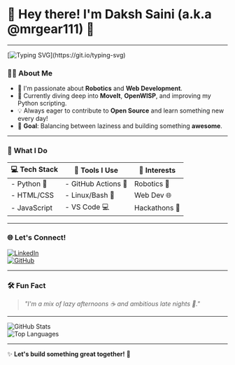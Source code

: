# 👋 Hey there! I'm **Daksh Saini** (a.k.a @mrgear111) 🚀  

---

[![Typing SVG](https://readme-typing-svg.herokuapp.com?font=Fira+Code&size=20&duration=4000&pause=1000&color=36BCF7&width=435&lines=Hey+there!+I'm+Daksh+Saini.;Robotics+and+Web+Dev+Enthusiast.;Open+Source+Contributor.;Balancing+laziness+and+building+something+awesome!)](https://git.io/typing-svg)


### 🧑‍💻 **About Me**  
- 🔭 I'm passionate about **Robotics** and **Web Development**.  
- 🌱 Currently diving deep into **MoveIt**, **OpenWISP**, and improving my Python scripting.  
- 💡 Always eager to contribute to **Open Source** and learn something new every day!  
- 🎯 **Goal**: Balancing between laziness and building something **awesome**.  

---

### 🚀 **What I Do**  

| 💻 Tech Stack | 🚀 Tools I Use | 🌟 Interests |
|--------------|--------------|-------------|
| - Python 🐍   | - GitHub Actions 💼 | Robotics 🤖  |
| - HTML/CSS   | - Linux/Bash 🐧    | Web Dev 🌐  |
| - JavaScript | - VS Code 💻       | Hackathons 🎉 |

---

### 🌐 **Let's Connect!**  
[![LinkedIn](https://img.shields.io/badge/LinkedIn-Connect-blue?style=flat&logo=linkedin)](https://www.linkedin.com/in/daksh-saini-70a68830a/)  
[![GitHub](https://img.shields.io/badge/GitHub-Profile-black?style=flat&logo=github)](https://github.com/mrgear111)  

---

### 🛠️ **Fun Fact**  
> _"I'm a mix of lazy afternoons ☕ and ambitious late nights 🚀."_  

---

![GitHub Stats](https://github-readme-stats.vercel.app/api?username=mrgear111&show_icons=true&theme=radical)  
![Top Languages](https://github-readme-stats.vercel.app/api/top-langs/?username=mrgear111&layout=compact&theme=radical)  

---

✨ **Let's build something great together!** 🤝  
